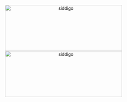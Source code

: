 <div align="center">

  <img align="center" src="https://github-readme-streak-stats.herokuapp.com/?user=siddigo&theme=onedark" width="380" height="150" alt="siddigo" />
  <img align="center" src="https://github-readme-stats.vercel.app/api/top-langs/?username=siddigo&layout=compact&theme=onedark" width="380" height="150" alt="siddigo" />

</div>

<!--
**siddigo/siddigo** is a ✨ _special_ ✨ repository because its `README.md` (this file) appears on your GitHub profile.

Here are some ideas to get you started:

- 🔭 I’m currently working on ...
- 🌱 I’m currently learning ...
- 👯 I’m looking to collaborate on ...
- 🤔 I’m looking for help with ...
- 💬 Ask me about ...
- 📫 How to reach me: ...
- 😄 Pronouns: ...
- ⚡ Fun fact: ...
-->
